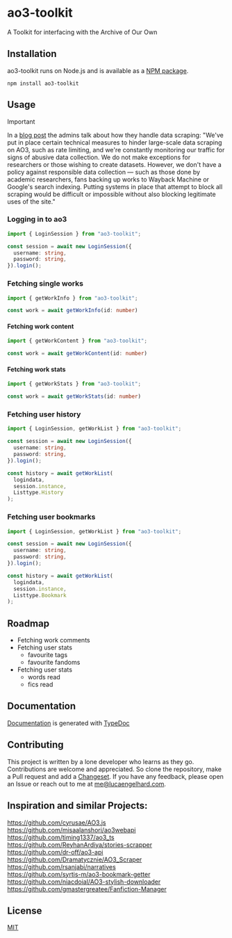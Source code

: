 # ao3-toolkit

A Toolkit for interfacing with the Archive of Our Own

## Installation

ao3-toolkit runs on Node.js and is available as a [NPM package](https://www.npmjs.com/package/ao3-toolkit).

```text
npm install ao3-toolkit
```

## Usage

> [!IMPORTANT]
> In a [blog post](https://archiveofourown.org/admin_posts/25888?show_comments=true) the admins talk about how they handle data scraping:
> "We've put in place certain technical measures to hinder large-scale data scraping on AO3, such as rate limiting, and we're constantly monitoring our traffic for signs of abusive data collection. We do not make exceptions for researchers or those wishing to create datasets. However, we don't have a policy against responsible data collection — such as those done by academic researchers, fans backing up works to Wayback Machine or Google's search indexing. Putting systems in place that attempt to block all scraping would be difficult or impossible without also blocking legitimate uses of the site."

### Logging in to ao3

```ts
import { LoginSession } from "ao3-toolkit";

const session = await new LoginSession({
  username: string,
  password: string,
}).login();
```

### Fetching single works

```ts
import { getWorkInfo } from "ao3-toolkit";

const work = await getWorkInfo(id: number)
```

#### Fetching work content

```ts
import { getWorkContent } from "ao3-toolkit";

const work = await getWorkContent(id: number)
```

#### Fetching work stats

```ts
import { getWorkStats } from "ao3-toolkit";

const work = await getWorkStats(id: number)
```

### Fetching user history

```ts
import { LoginSession, getWorkList } from "ao3-toolkit";

const session = await new LoginSession({
  username: string,
  password: string,
}).login();

const history = await getWorkList(
  logindata,
  session.instance,
  Listtype.History
);
```

### Fetching user bookmarks

```ts
import { LoginSession, getWorkList } from "ao3-toolkit";

const session = await new LoginSession({
  username: string,
  password: string,
}).login();

const history = await getWorkList(
  logindata,
  session.instance,
  Listtype.Bookmark
);
```

## Roadmap

- Fetching work comments
- Fetching user stats
  - favourite tags
  - favourite fandoms
- Fetching user stats
  - words read
  - fics read

## Documentation

[Documentation](https://lucaengelhard.github.io/ao3-toolkit/) is generated with [TypeDoc](https://typedoc.org/)

## Contributing

This project is written by a lone developer who learns as they go. Contributions are welcome and appreciated. So clone the repository, make a Pull request and add a [Changeset](https://github.com/changesets/changesets). If you have any feedback, please open an Issue or reach out to me at me@lucaengelhard.com.

## Inspiration and similar Projects:

https://github.com/cyrusae/AO3.js  
https://github.com/misaalanshori/ao3webapi  
https://github.com/timing1337/ao3_ts  
https://github.com/ReyhanArdiya/stories-scrapper  
https://github.com/dr-off/ao3-api  
https://github.com/Dramatycznie/AO3_Scraper  
https://github.com/rsanjabi/narratives  
https://github.com/syrtis-m/ao3-bookmark-getter  
https://github.com/niacdoial/AO3-stylish-downloader  
https://github.com/gmastergreatee/Fanfiction-Manager

## License

[MIT](https://github.com/lucaengelhard/ao3-toolkit/blob/main/LICENSE)
